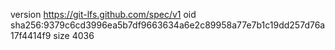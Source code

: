 version https://git-lfs.github.com/spec/v1
oid sha256:9379c6cd3996ea5b7df9663634a6e2c89958a77e7b1c19dd257d76a17f4414f9
size 4036
